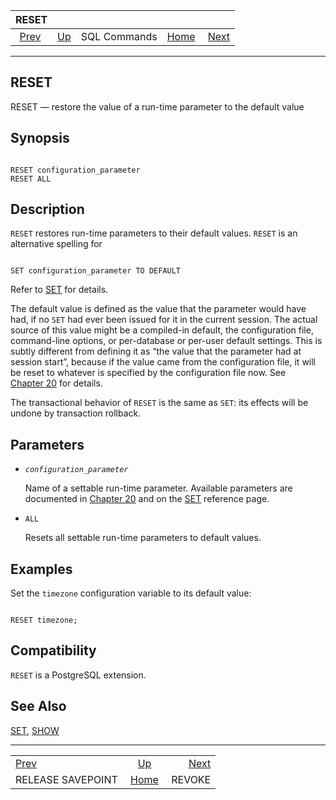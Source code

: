 <!--?xml version="1.0" encoding="UTF-8" standalone="no"?-->

|                          RESET                          |                                        |              |                                                       |                                   |
| :-----------------------------------------------------: | :------------------------------------- | :----------: | ----------------------------------------------------: | --------------------------------: |
| [Prev](sql-release-savepoint.html "RELEASE SAVEPOINT")  | [Up](sql-commands.html "SQL Commands") | SQL Commands | [Home](index.html "PostgreSQL 17devel Documentation") |  [Next](sql-revoke.html "REVOKE") |

***

[]()

## RESET

RESET — restore the value of a run-time parameter to the default value

## Synopsis

```

RESET configuration_parameter
RESET ALL
```

## Description

`RESET` restores run-time parameters to their default values. `RESET` is an alternative spelling for

```

SET configuration_parameter TO DEFAULT
```

Refer to [SET](sql-set.html "SET") for details.

The default value is defined as the value that the parameter would have had, if no `SET` had ever been issued for it in the current session. The actual source of this value might be a compiled-in default, the configuration file, command-line options, or per-database or per-user default settings. This is subtly different from defining it as “the value that the parameter had at session start”, because if the value came from the configuration file, it will be reset to whatever is specified by the configuration file now. See [Chapter 20](runtime-config.html "Chapter 20. Server Configuration") for details.

The transactional behavior of `RESET` is the same as `SET`: its effects will be undone by transaction rollback.

## Parameters

*   *`configuration_parameter`*

    Name of a settable run-time parameter. Available parameters are documented in [Chapter 20](runtime-config.html "Chapter 20. Server Configuration") and on the [SET](sql-set.html "SET") reference page.

*   `ALL`

    Resets all settable run-time parameters to default values.

## Examples

Set the `timezone` configuration variable to its default value:

```

RESET timezone;
```

## Compatibility

`RESET` is a PostgreSQL extension.

## See Also

[SET](sql-set.html "SET"), [SHOW](sql-show.html "SHOW")

***

|                                                         |                                                       |                                   |
| :------------------------------------------------------ | :---------------------------------------------------: | --------------------------------: |
| [Prev](sql-release-savepoint.html "RELEASE SAVEPOINT")  |         [Up](sql-commands.html "SQL Commands")        |  [Next](sql-revoke.html "REVOKE") |
| RELEASE SAVEPOINT                                       | [Home](index.html "PostgreSQL 17devel Documentation") |                            REVOKE |
